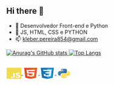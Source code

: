 ## Hi there 👋

- 🔭 Desenvolvedor Front-end  e Python
- 🌱 JS, HTML, CSS e PYTHON
- 📫 kleber.pereira854@gmail.com

<div>
  <a href="https://github.com/Klebolt">

 ![Anurag's GitHub stats](https://github-readme-stats.vercel.app/api?username=Klebolt&show_icons=true&bg_color=00000000) 
![Top Langs](https://github-readme-stats.vercel.app/api/top-langs/?username=Klebolt&layout=compact)
  
</div>


  <div style="display: inline_block"><br>
  <img align="center" alt="Rafa-Js" height="30" width="40" src="https://raw.githubusercontent.com/devicons/devicon/master/icons/javascript/javascript-plain.svg">
  <img align="center" alt="Rafa-HTML" height="30" width="40" src="https://raw.githubusercontent.com/devicons/devicon/master/icons/html5/html5-original.svg">
  <img align="center" alt="Rafa-CSS" height="30" width="40" src="https://raw.githubusercontent.com/devicons/devicon/master/icons/css3/css3-original.svg">
  <img align="center" alt="Rafa-Python" height="30" width="40" src="https://raw.githubusercontent.com/devicons/devicon/master/icons/python/python-original.svg">
</div>
  

